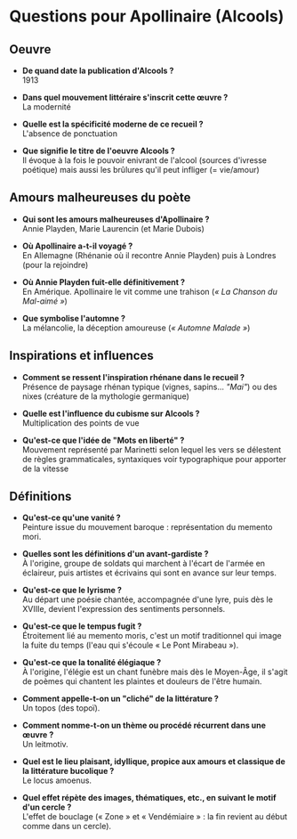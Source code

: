 # Questions pour Apollinaire (Alcools)
## Oeuvre

- **De quand date la publication d'Alcools ?**  
1913

- **Dans quel mouvement littéraire s'inscrit cette œuvre ?**  
La modernité

- **Quelle est la spécificité moderne de ce recueil ?**  
L'absence de ponctuation

- **Que signifie le titre de l'oeuvre Alcools ?**  
Il évoque à la fois le pouvoir enivrant de l'alcool (sources d'ivresse poétique) mais aussi les brûlures qu'il peut infliger (= vie/amour)

## Amours malheureuses du poète

- **Qui sont les amours malheureuses d'Apollinaire ?**  
Annie Playden, Marie Laurencin (et Marie Dubois)

- **Où Apollinaire a-t-il voyagé ?**  
En Allemagne (Rhénanie où il recontre Annie Playden) puis à Londres (pour la rejoindre)

- **Où Annie Playden fuit-elle définitivement ?**  
En Amérique. Apollinaire le vit comme une trahison (*« La Chanson du Mal-aimé »*)

- **Que symbolise l'automne ?**  
La mélancolie, la déception amoureuse (*« Automne Malade »*)

## Inspirations et influences

- **Comment se ressent l'inspiration rhénane dans le recueil ?**  
Présence de paysage rhénan typique (vignes, sapins... *"Mai"*) ou des nixes (créature de la mythologie germanique)

- **Quelle est l'influence du cubisme sur Alcools ?**  
Multiplication des points de vue

- **Qu'est-ce que l'idée de "Mots en liberté" ?**  
Mouvement représenté par Marinetti selon lequel les vers se délestent de règles grammaticales, syntaxiques voir typographique pour apporter de la vitesse

## Définitions

- **Qu'est-ce qu'une vanité ?**  
Peinture issue du mouvement baroque : représentation du memento mori.

- **Quelles sont les définitions d'un avant-gardiste ?**  
À l'origine, groupe de soldats qui marchent à l'écart de l'armée en éclaireur, puis artistes et écrivains qui sont en avance sur leur temps.

- **Qu'est-ce que le lyrisme ?**  
Au départ une poésie chantée, accompagnée d'une lyre, puis dès le XVIIIe, devient l'expression des sentiments personnels.

- **Qu'est-ce que le tempus fugit ?**  
Étroitement lié au memento moris, c'est un motif traditionnel qui image la fuite du temps (l'eau qui s'écoule « Le Pont Mirabeau »).

- **Qu'est-ce que la tonalité élégiaque ?**  
À l'origine, l'élégie est un chant funèbre mais dès le Moyen-Âge, il s'agit de poèmes qui chantent les plaintes et douleurs de l'être humain.

- **Comment appelle-t-on un "cliché" de la littérature ?**  
Un topos (des topoï).

- **Comment nomme-t-on un thème ou procédé récurrent dans une œuvre ?**  
Un leitmotiv.

- **Quel est le lieu plaisant, idyllique, propice aux amours et classique de la littérature bucolique ?**  
Le locus amoenus.

- **Quel effet répète des images, thématiques, etc., en suivant le motif d'un cercle ?**  
L'effet de bouclage (« Zone » et « Vendémiaire » : la fin revient au début comme dans un cercle).